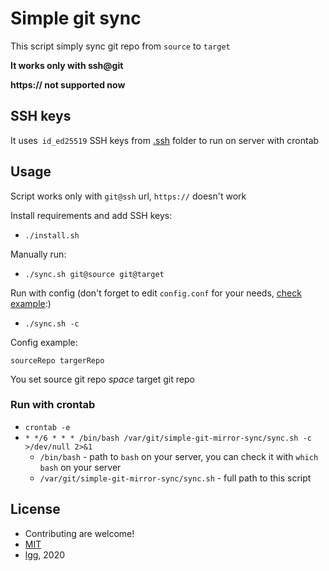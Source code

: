 # Simple git sync

This script simply sync git repo from `source` to `target`

**It works only with ssh@git**

**https:// not supported now**

## SSH keys

It uses` id_ed25519` SSH keys from [.ssh](./.ssh) folder to run on server with crontab

## Usage

Script works only with `git@ssh` url, `https://` doesn't work

Install requirements and add SSH keys:
* `./install.sh`

Manually run:
* `./sync.sh git@source git@target`

Run with config (don't forget to edit `config.conf` for your needs, [check example](./config-sample.conf):)
* `./sync.sh -c`

Config example:
```
sourceRepo targerRepo
```

You set source git repo _space_ target git repo

### Run with crontab

* `crontab -e`
* `* */6 * * * /bin/bash /var/git/simple-git-mirror-sync/sync.sh -c >/dev/null 2>&1`
    * `/bin/bash` - path to `bash` on your server, you can check it with `which bash` on your server
    * `/var/git/simple-git-mirror-sync/sync.sh` - full path to this script

## License

* Contributing are welcome!
* [MIT](./LICENSE)
* [lgg](https://github.com/lgg), 2020
